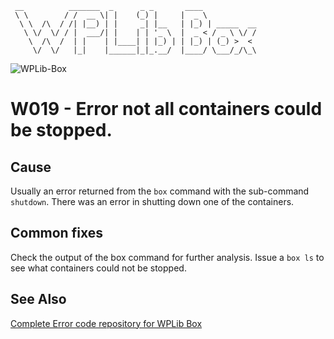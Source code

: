 ```
 __          _______  _      _ _       ____
 \ \        / /  __ \| |    (_) |     |  _ \
  \ \  /\  / /| |__) | |     _| |__   | |_) | _____  __
   \ \/  \/ / |  ___/| |    | | '_ \  |  _ < / _ \ \/ /
    \  /\  /  | |    | |____| | |_) | | |_) | (_) >  <
     \/  \/   |_|    |______|_|_.__/  |____/ \___/_/\_\
```

![WPLib-Box](https://github.com/wplib/box-scripts/blob/master/WPLib-Box-100x.png)

# W019 - Error not all containers could be stopped.

## Cause
Usually an error returned from the `box` command with the sub-command `shutdown`.
There was an error in shutting down one of the containers.

## Common fixes
Check the output of the box command for further analysis.
Issue a `box ls` to see what containers could not be stopped.

### 


## See Also
[Complete Error code repository for WPLib Box](https://github.com/wplib/box-scripts/tree/master/docs/errors)

